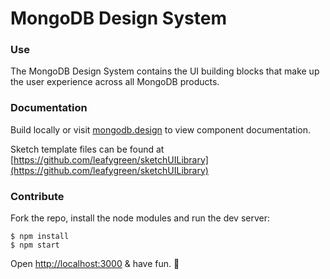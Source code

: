 # MongoDB Design System

### Use

The MongoDB Design System contains the UI building blocks that make up the user experience across all MongoDB products. 

### Documentation

Build locally or visit [mongodb.design](http://mongodb.design) to view component documentation.

Sketch template files can be found at [https://github.com/leafygreen/sketchUILibrary](https://github.com/leafygreen/sketchUILibrary)

### Contribute

Fork the repo, install the node modules and run the dev server:

```
$ npm install
$ npm start
```

Open [http://localhost:3000](http://localhost:3000) & have fun. 🐒

